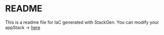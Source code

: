 # README
This is a readme file for IaC generated with StackGen.
You can modify your appStack -> [here](http://main.dev.stackgen.com/appstacks/381e4616-9773-42c3-826a-dc20cb2606d6)
